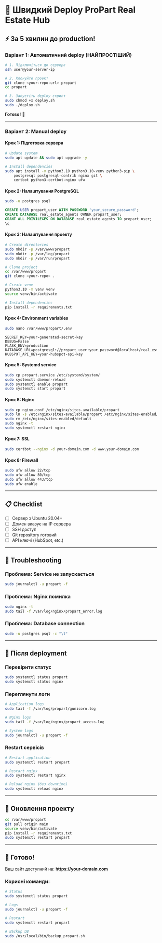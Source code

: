 # 🚀 Швидкий Deploy ProPart Real Estate Hub

## ⚡ За 5 хвилин до production!

### Варіант 1: Автоматичний deploy (НАЙПРОСТІШИЙ)

```bash
# 1. Підключіться до сервера
ssh user@your-server-ip

# 2. Клонуйте проект
git clone <your-repo-url> propart
cd propart

# 3. Запустіть deploy скрипт
sudo chmod +x deploy.sh
sudo ./deploy.sh
```

**Готово!** 🎉

---

### Варіант 2: Manual deploy

#### Крок 1: Підготовка сервера
```bash
# Update system
sudo apt update && sudo apt upgrade -y

# Install dependencies
sudo apt install -y python3.10 python3.10-venv python3-pip \
    postgresql postgresql-contrib nginx git \
    certbot python3-certbot-nginx ufw
```

#### Крок 2: Налаштування PostgreSQL
```bash
sudo -u postgres psql
```
```sql
CREATE USER propart_user WITH PASSWORD 'your_secure_password';
CREATE DATABASE real_estate_agents OWNER propart_user;
GRANT ALL PRIVILEGES ON DATABASE real_estate_agents TO propart_user;
\q
```

#### Крок 3: Налаштування проекту
```bash
# Create directories
sudo mkdir -p /var/www/propart
sudo mkdir -p /var/log/propart
sudo mkdir -p /var/run/propart

# Clone project
cd /var/www/propart
git clone <your-repo> .

# Create venv
python3.10 -m venv venv
source venv/bin/activate

# Install dependencies
pip install -r requirements.txt
```

#### Крок 4: Environment variables
```bash
sudo nano /var/www/propart/.env
```
```env
SECRET_KEY=your-generated-secret-key
DEBUG=False
FLASK_ENV=production
DATABASE_URL=postgresql://propart_user:your_password@localhost/real_estate_agents
HUBSPOT_API_KEY=your-hubspot-api-key
```

#### Крок 5: Systemd service
```bash
sudo cp propart.service /etc/systemd/system/
sudo systemctl daemon-reload
sudo systemctl enable propart
sudo systemctl start propart
```

#### Крок 6: Nginx
```bash
sudo cp nginx.conf /etc/nginx/sites-available/propart
sudo ln -s /etc/nginx/sites-available/propart /etc/nginx/sites-enabled/
sudo rm /etc/nginx/sites-enabled/default
sudo nginx -t
sudo systemctl restart nginx
```

#### Крок 7: SSL
```bash
sudo certbot --nginx -d your-domain.com -d www.your-domain.com
```

#### Крок 8: Firewall
```bash
sudo ufw allow 22/tcp
sudo ufw allow 80/tcp
sudo ufw allow 443/tcp
sudo ufw enable
```

---

## 📋 Checklist

- [ ] Сервер з Ubuntu 20.04+
- [ ] Домен вказує на IP сервера
- [ ] SSH доступ
- [ ] Git repository готовий
- [ ] API ключі (HubSpot, etc.)

---

## 🔧 Troubleshooting

### Проблема: Service не запускається
```bash
sudo journalctl -u propart -f
```

### Проблема: Nginx помилка
```bash
sudo nginx -t
sudo tail -f /var/log/nginx/propart_error.log
```

### Проблема: Database connection
```bash
sudo -u postgres psql -c "\l"
```

---

## 🎯 Після deployment

### Перевірити статус
```bash
sudo systemctl status propart
sudo systemctl status nginx
```

### Переглянути логи
```bash
# Application logs
sudo tail -f /var/log/propart/gunicorn.log

# Nginx logs
sudo tail -f /var/log/nginx/propart_access.log

# System logs
sudo journalctl -u propart -f
```

### Restart сервісів
```bash
# Restart application
sudo systemctl restart propart

# Restart nginx
sudo systemctl restart nginx

# Reload nginx (без downtime)
sudo systemctl reload nginx
```

---

## 🔄 Оновлення проекту

```bash
cd /var/www/propart
git pull origin main
source venv/bin/activate
pip install -r requirements.txt
sudo systemctl restart propart
```

---

## 🎉 Готово!

Ваш сайт доступний на: **https://your-domain.com**

### Корисні команди:

```bash
# Status
sudo systemctl status propart

# Logs
sudo journalctl -u propart -f

# Restart
sudo systemctl restart propart

# Backup DB
sudo /usr/local/bin/backup_propart.sh
```

